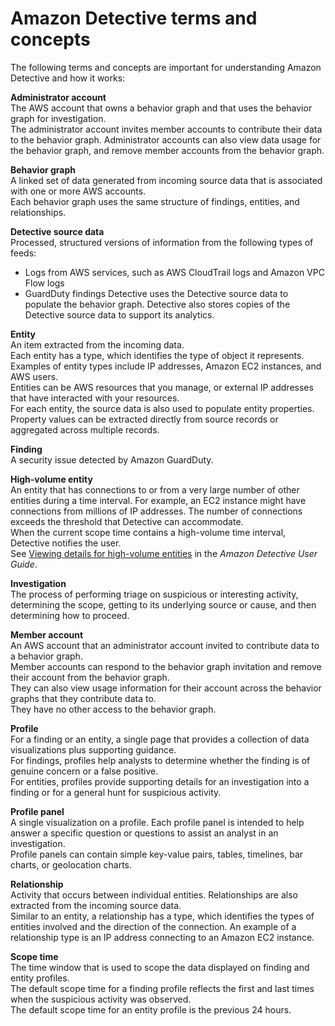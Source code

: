 # Amazon Detective terms and concepts<a name="detective-terms-concepts"></a>

The following terms and concepts are important for understanding Amazon Detective and how it works:

****Administrator account****  
The AWS account that owns a behavior graph and that uses the behavior graph for investigation\.  
The administrator account invites member accounts to contribute their data to the behavior graph\. Administrator accounts can also view data usage for the behavior graph, and remove member accounts from the behavior graph\.

****Behavior graph****  
A linked set of data generated from incoming source data that is associated with one or more AWS accounts\.  
Each behavior graph uses the same structure of findings, entities, and relationships\.

****Detective source data****  
Processed, structured versions of information from the following types of feeds:  
+ Logs from AWS services, such as AWS CloudTrail logs and Amazon VPC Flow logs
+ GuardDuty findings
Detective uses the Detective source data to populate the behavior graph\. Detective also stores copies of the Detective source data to support its analytics\.

**Entity**  
An item extracted from the incoming data\.  
Each entity has a type, which identifies the type of object it represents\. Examples of entity types include IP addresses, Amazon EC2 instances, and AWS users\.  
Entities can be AWS resources that you manage, or external IP addresses that have interacted with your resources\.  
For each entity, the source data is also used to populate entity properties\. Property values can be extracted directly from source records or aggregated across multiple records\.

****Finding****  
A security issue detected by Amazon GuardDuty\.

**High\-volume entity**  
An entity that has connections to or from a very large number of other entities during a time interval\. For example, an EC2 instance might have connections from millions of IP addresses\. The number of connections exceeds the threshold that Detective can accommodate\.  
When the current scope time contains a high\-volume time interval, Detective notifies the user\.  
See [Viewing details for high\-volume entities](https://docs.aws.amazon.com/detective/latest/userguide/high-degree-entities.html) in the *Amazon Detective User Guide*\.

****Investigation****  
The process of performing triage on suspicious or interesting activity, determining the scope, getting to its underlying source or cause, and then determining how to proceed\.

****Member account****  
An AWS account that an administrator account invited to contribute data to a behavior graph\.  
Member accounts can respond to the behavior graph invitation and remove their account from the behavior graph\.  
They can also view usage information for their account across the behavior graphs that they contribute data to\.  
They have no other access to the behavior graph\.

****Profile****  
For a finding or an entity, a single page that provides a collection of data visualizations plus supporting guidance\.  
For findings, profiles help analysts to determine whether the finding is of genuine concern or a false positive\.  
For entities, profiles provide supporting details for an investigation into a finding or for a general hunt for suspicious activity\.

****Profile panel****  
A single visualization on a profile\. Each profile panel is intended to help answer a specific question or questions to assist an analyst in an investigation\.  
Profile panels can contain simple key\-value pairs, tables, timelines, bar charts, or geolocation charts\.

****Relationship****  
Activity that occurs between individual entities\. Relationships are also extracted from the incoming source data\.  
Similar to an entity, a relationship has a type, which identifies the types of entities involved and the direction of the connection\. An example of a relationship type is an IP address connecting to an Amazon EC2 instance\.

****Scope time****  
The time window that is used to scope the data displayed on finding and entity profiles\.  
The default scope time for a finding profile reflects the first and last times when the suspicious activity was observed\.  
The default scope time for an entity profile is the previous 24 hours\.
